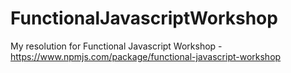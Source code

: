 # FunctionalJavascriptWorkshop
My resolution for Functional Javascript Workshop - https://www.npmjs.com/package/functional-javascript-workshop
